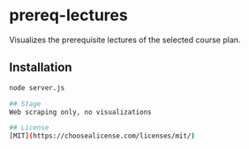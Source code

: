 # prereq-lectures
Visualizes the prerequisite lectures of the selected course plan.

## Installation
```bash
node server.js

## Stage
Web scraping only, no visualizations

## License
[MIT](https://choosealicense.com/licenses/mit/)
